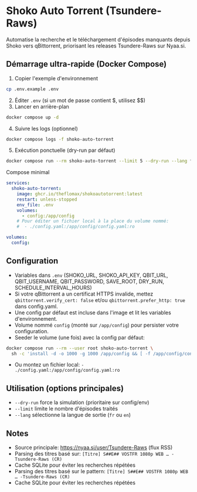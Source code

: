 # Shoko Auto Torrent (Tsundere-Raws)

Automatise la recherche et le téléchargement d'épisodes manquants depuis Shoko vers qBittorrent, priorisant les releases Tsundere-Raws sur Nyaa.si.

## Démarrage ultra-rapide (Docker Compose)
1) Copier l'exemple d'environnement
```bash
cp .env.example .env
```
2) Éditer `.env` (si un mot de passe contient $, utilisez $$)
3) Lancer en arrière-plan
```bash
docker compose up -d
```
4) Suivre les logs (optionnel)
```bash
docker compose logs -f shoko-auto-torrent
```
5) Exécution ponctuelle (dry-run par défaut)
```bash
docker compose run --rm shoko-auto-torrent --limit 5 --dry-run --lang fr
```

Compose minimal
```yaml
services:
  shoko-auto-torrent:
    image: ghcr.io/theflomax/shokoautotorrent:latest
    restart: unless-stopped
    env_file: .env
    volumes:
      - config:/app/config
    # Pour éditer un fichier local à la place du volume nommé:
    #  - ./config.yaml:/app/config/config.yaml:ro

volumes:
  config:
```

## Configuration
- Variables dans `.env` (SHOKO_URL, SHOKO_API_KEY, QBIT_URL, QBIT_USERNAME, QBIT_PASSWORD, SAVE_ROOT, DRY_RUN, SCHEDULE_INTERVAL_HOURS)
- Si votre qBittorrent a un certificat HTTPS invalide, mettez `qbittorrent.verify_cert: false` et/ou `qbittorrent.prefer_http: true` dans config.yaml.
- Une config par défaut est incluse dans l'image et lit les variables d'environnement.
- Volume nommé `config` (monté sur `/app/config`) pour persister votre configuration.
- Seeder le volume (une fois) avec la config par défaut:
```bash
docker compose run --rm --user root shoko-auto-torrent \
  sh -c 'install -d -o 1000 -g 1000 /app/config && [ -f /app/config/config.yaml ] || install -o 1000 -g 1000 -m 644 /app/config.yaml /app/config/config.yaml'
```
- Ou montez un fichier local: `- ./config.yaml:/app/config/config.yaml:ro`

## Utilisation (options principales)
- `--dry-run` force la simulation (prioritaire sur config/env)
- `--limit` limite le nombre d'épisodes traités
- `--lang` sélectionne la langue de sortie (`fr` ou `en`)

## Notes
- Source principale: https://nyaa.si/user/Tsundere-Raws (flux RSS)
- Parsing des titres basé sur: `[Titre] S##E## VOSTFR 1080p WEB … -Tsundere-Raws (CR)`
- Cache SQLite pour éviter les recherches répétées
- Parsing des titres basé sur le pattern: `[Titre] S##E## VOSTFR 1080p WEB … -Tsundere-Raws (CR)`
- Cache SQLite pour éviter les recherches répétées
